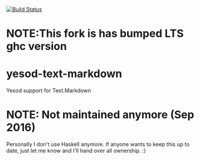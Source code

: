 [![Build Status](https://secure.travis-ci.org/Tarrasch/yesod-text-markdown.svg)](http://travis-ci.org/Tarrasch/yesod-text-markdown)

NOTE:This fork is has bumped LTS ghc version
============================================

yesod-text-markdown
===================

Yesod support for Text.Markdown

# NOTE: Not maintained anymore (Sep 2016)

Personally I don't use Haskell anymore. If anyone wants to keep this up to date, just let me know and I'll hand over all ownership. :)
